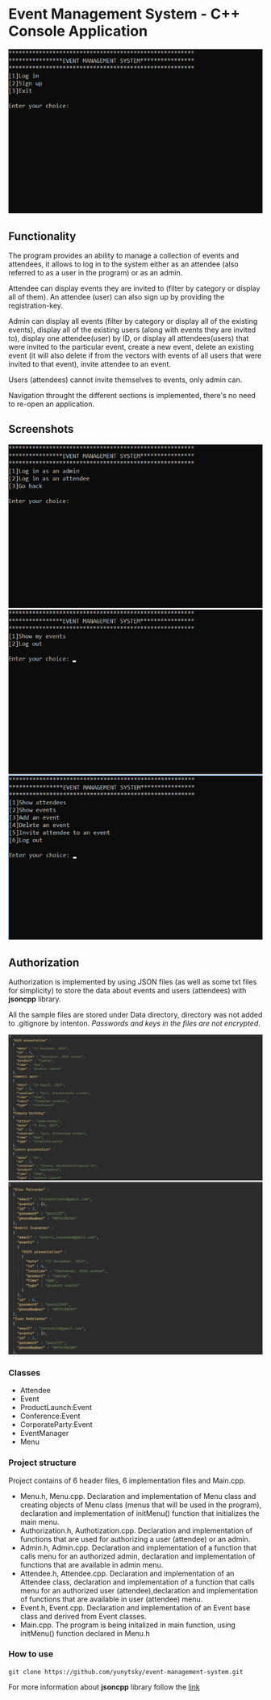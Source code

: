 # Event Management System - C++ Console Application


<picture>
  <source media="(prefers-color-scheme: dark)" srcset="https://github.com/yunytsky/event-management-system/blob/main/Samples/3_main_menu.png">
  <source media="(prefers-color-scheme: light)" srcset="https://github.com/yunytsky/event-management-system/blob/main/Samples/3_main_menu.png">
  <img alt="Shows the main menu of the app" src="https://github.com/yunytsky/event-management-system/blob/main/Samples/3_main_menu.png">
</picture>


## Functionality
The program provides an ability to manage a collection of events and attendees, it allows to log in to the system either as an attendee (also referred to as a user in the program) or as an admin.

Attendee can display events they are invited to (filter by category or display all of them). 
An attendee (user) can also sign up by providing the registration-key. 

Admin can display all events (filter by category or display all of the existing events), display all of the existing users (along with events they are invited to), display one attendee(user) by ID, or display all attendees(users) that were invited to the particular event, create a new event, delete an existing event (it will also delete if from the vectors with events of all users that were invited to that event), invite attendee to an event.

Users (attendees) cannot invite themselves to events, only admin can. 

Navigation throught the different sections is implemented, there's no need to re-open an application.

## Screenshots

<picture>
  <source media="(prefers-color-scheme: dark)" srcset="https://github.com/yunytsky/event-management-system/blob/main/Samples/4_logIn_menu.png">
  <source media="(prefers-color-scheme: light)" srcset="https://github.com/yunytsky/event-management-system/blob/main/Samples/4_logIn_menu.png">
  <img alt="Shows the login menu" src="https://github.com/yunytsky/event-management-system/blob/main/Samples/4_logIn_menu.png">
</picture>

<picture>
  <source media="(prefers-color-scheme: dark)" srcset="https://github.com/yunytsky/event-management-system/blob/main/Samples/6_user_menu.png">
  <source media="(prefers-color-scheme: light)" srcset="https://github.com/yunytsky/event-management-system/blob/main/Samples/6_user_menu.png">
  <img alt="Shows the user (attendee) menu" src="https://github.com/yunytsky/event-management-system/blob/main/Samples/6_user_menu.png">
</picture>

<picture>
  <source media="(prefers-color-scheme: dark)" srcset="https://github.com/yunytsky/event-management-system/blob/main/Samples/5_admin_menu.png">
  <source media="(prefers-color-scheme: light)" srcset="https://github.com/yunytsky/event-management-system/blob/main/Samples/5_admin_menu.png">
  <img alt="Shows the admin menu" src="https://github.com/yunytsky/event-management-system/blob/main/Samples/5_admin_menu.png">
</picture>


## Authorization
Authorization is implemented by using JSON files (as well as some txt files for simplicity) to store the data about events and users (attendees) with **jsoncpp** library.

All the sample files are stored under Data directory, directory was not added to .gitignore by intenton. *Passwords and keys in the files are not encrypted*.

<picture>
  <source media="(prefers-color-scheme: dark)" srcset="https://github.com/yunytsky/event-management-system/blob/main/Samples/1_events_json_sample.png">
  <source media="(prefers-color-scheme: light)" srcset="https://github.com/yunytsky/event-management-system/blob/main/Samples/1_events_json_sample.png">
  <img alt="Shows a sample of json file that stores events" src="https://github.com/yunytsky/event-management-system/blob/main/Samples/1_events_json_sample.png">
</picture>

<picture>
  <source media="(prefers-color-scheme: dark)" srcset="https://github.com/yunytsky/event-management-system/blob/main/Samples/2_users_json_sample.png">
  <source media="(prefers-color-scheme: light)" srcset="https://github.com/yunytsky/event-management-system/blob/main/Samples/2_users_json_sample.png">
  <img alt="Shows a sample of json file that stores users" src="https://github.com/yunytsky/event-management-system/blob/main/Samples/2_users_json_sample.png">
</picture>


### Classes
- Attendee
- Event
- ProductLaunch:Event
- Conference:Event
- CorporateParty:Event
- EventManager
- Menu


### Project structure
Project contains of 6 header files, 6 implementation files and Main.cpp.
- Menu.h, Menu.cpp. Declaration and implementation of Menu class and creating objects of Menu class (menus that will be used in the program), declaration and implementation of initMenu() function that initializes the main menu.
- Authorization.h, Authotization.cpp. Declaration and implementation of functions that are used for authorizing a user (attendee) or an admin.
- Admin.h, Admin.cpp. Declaration and implementation of a function that calls menu for an authorized admin, declaration and implementation of functions that are available in admin menu.
- Attendee.h, Attendee.cpp. Declaration and implementation of an Attendee class, declaration and implementation of a function that calls menu for an authorized user (attendee),declaration and implementation of functions that are available in user (attendee) menu. 
- Event.h, Event.cpp. Declaration and implementation of an Event base class and derived from Event classes.
- Main.cpp. The program is being initalized in main function, using initMenu() function declared in  Menu.h


### How to use
```
git clone https://github.com/yunytsky/event-management-system.git
```
For more information about **jsoncpp** library follow the [link](https://github.com/open-source-parsers/jsoncpp)




